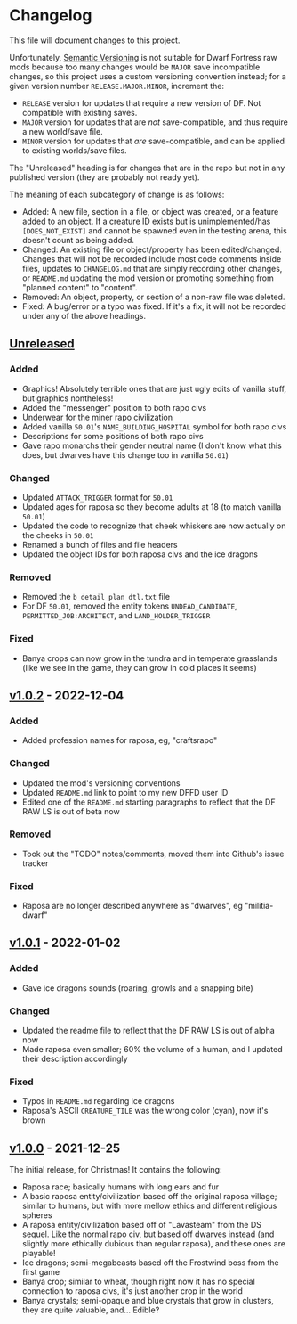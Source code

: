 # Changelog
This file will document changes to this project.

Unfortunately, [Semantic Versioning](https://semver.org/) is not suitable for Dwarf Fortress raw mods because too many changes would be `MAJOR` save incompatible changes, so this project uses a custom versioning convention instead; for a given version number `RELEASE.MAJOR.MINOR`, increment the:
- `RELEASE` version for updates that require a new version of DF. Not compatible with existing saves.
- `MAJOR` version for updates that are _not_ save-compatible, and thus require a new world/save file.
- `MINOR` version for updates that _are_ save-compatible, and can be applied to existing worlds/save files.

The "Unreleased" heading is for changes that are in the repo but not in any published version (they are probably not ready yet).

The meaning of each subcategory of change is as follows:
- Added: A new file, section in a file, or object was created, or a feature added to an object. If a creature ID exists but is unimplemented/has `[DOES_NOT_EXIST]` and cannot be spawned even in the testing arena, this doesn't count as being added.
- Changed: An existing file or object/property has been edited/changed. Changes that will not be recorded include most code comments inside files, updates to `CHANGELOG.md` that are simply recording other changes, or `README.md` updating the mod version or promoting something from "planned content" to "content".
- Removed: An object, property, or section of a non-raw file was deleted.
- Fixed: A bug/error or a typo was fixed. If it's a fix, it will not be recorded under any of the above headings.

## [Unreleased]

### Added
- Graphics! Absolutely terrible ones that are just ugly edits of vanilla stuff, but graphics nontheless!
- Added the "messenger" position to both rapo civs
- Underwear for the miner rapo civilization
- Added vanilla `50.01`'s `NAME_BUILDING_HOSPITAL` symbol for both rapo civs
- Descriptions for some positions of both rapo civs
- Gave rapo monarchs their gender neutral name (I don't know what this does, but dwarves have this change too in vanilla `50.01`)

### Changed
- Updated `ATTACK_TRIGGER` format for `50.01`
- Updated ages for raposa so they become adults at 18 (to match vanilla `50.01`)
- Updated the code to recognize that cheek whiskers are now actually on the cheeks in `50.01`
- Renamed a bunch of files and file headers
- Updated the object IDs for both raposa civs and the ice dragons

### Removed
- Removed the `b_detail_plan_dtl.txt` file
- For DF `50.01`, removed the entity tokens `UNDEAD_CANDIDATE`, `PERMITTED_JOB:ARCHITECT`, and `LAND_HOLDER_TRIGGER`

### Fixed
- Banya crops can now grow in the tundra and in temperate grasslands (like we see in the game, they can grow in cold places it seems)

## [v1.0.2] - 2022-12-04

### Added
- Added profession names for raposa, eg, "craftsrapo"

### Changed
- Updated the mod's versioning conventions
- Updated `README.md` link to point to my new DFFD user ID
- Edited one of the `README.md` starting paragraphs to reflect that the DF RAW LS is out of beta now

### Removed
- Took out the "TODO" notes/comments, moved them into Github's issue tracker

### Fixed
- Raposa are no longer described anywhere as "dwarves", eg "militia-dwarf"

## [v1.0.1] - 2022-01-02
### Added
- Gave ice dragons sounds (roaring, growls and a snapping bite)

### Changed
- Updated the readme file to reflect that the DF RAW LS is out of alpha now
- Made raposa even smaller; 60% the volume of a human, and I updated their description accordingly

### Fixed
- Typos in `README.md` regarding ice dragons
- Raposa's ASCII `CREATURE_TILE` was the wrong color (cyan), now it's brown

## [v1.0.0] - 2021-12-25
The initial release, for Christmas! It contains the following:
- Raposa race; basically humans with long ears and fur
- A basic raposa entity/civilization based off the original raposa village; similar to humans, but with more mellow ethics and different religious spheres
- A raposa entity/civilization based off of "Lavasteam" from the DS sequel. Like the normal rapo civ, but based off dwarves instead (and slightly more ethically dubious than regular raposa), and these ones are playable!
- Ice dragons; semi-megabeasts based off the Frostwind boss from the first game
- Banya crop; similar to wheat, though right now it has no special connection to raposa civs, it's just another crop in the world
- Banya crystals; semi-opaque and blue crystals that grow in clusters, they are quite valuable, and... Edible?

<!--Links-->
[Unreleased]: https://github.com/Crabman-DF-Mods/rapo-fortress/compare/v1.0.2...HEAD
[v1.0.2]: https://github.com/Crabman-DF-Mods/rapo-fortress/compare/v1.0.1...v1.0.2
[v1.0.1]: https://github.com/Crabman-DF-Mods/rapo-fortress/compare/v1.0.0...v1.0.1
[v1.0.0]: https://github.com/Crabman-DF-Mods/rapo-fortress/releases/tag/v1.0.0
